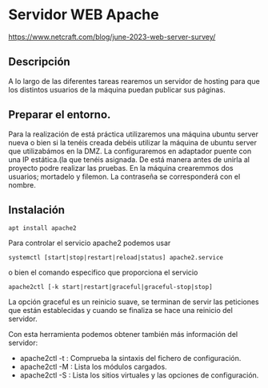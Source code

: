 # Servidor WEB Apache
https://www.netcraft.com/blog/june-2023-web-server-survey/

## Descripción 
A lo largo de las diferentes tareas  rearemos un servidor de hosting para que los distintos usuarios de la máquina puedan publicar sus páginas. 

## Preparar el entorno.
Para la realización de está práctica utilizaremos una máquina ubuntu server nueva o bien si la tenéis creada debéis utilizar la máquina de ubuntu server que utilizabámos en la DMZ. La configuraremos en adaptador puente con una IP estática.(la que tenéis asignada. De está manera antes de unirla al proyecto podre realizar las pruebas.
En la máquina crearemmos dos usuarios; mortadelo y filemon. La contraseña se corresponderá con el nombre.

## Instalación

```
apt install apache2
```

Para controlar el servicio apache2 podemos usar
```
systemctl [start|stop|restart|reload|status] apache2.service
```
o bien el comando especifico que proporciona el servicio
```
apache2ctl [-k start|restart|graceful|graceful-stop|stop]
```

La opción graceful es un reinicio suave, se terminan de servir las peticiones que están establecidas y cuando se finaliza se hace una reinicio del servidor.

Con esta herramienta podemos obtener también más información del servidor:
* apache2ctl -t : Comprueba la sintaxis del fichero de configuración.
* apache2ctl -M : Lista los módulos cargados.
* apache2ctl -S : Lista los sitios virtuales y las opciones de configuración.



